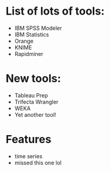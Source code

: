 # List of lots of tools: 
- IBM SPSS Modeler
- IBM Statistics 
- Orange
- KNIME
- Rapidminer


# New tools:
- Tableau Prep
- Trifecta Wrangler
- WEKA
- Yet another tool! 

# Features
- time series
- missed this one lol
